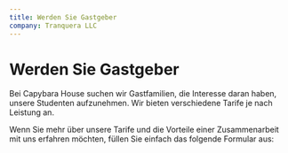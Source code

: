 ```yaml
---
title: Werden Sie Gastgeber
company: Tranquera LLC
---
```


# Werden Sie Gastgeber

Bei Capybara House suchen wir Gastfamilien, die Interesse daran haben, unsere Studenten aufzunehmen. Wir bieten verschiedene Tarife je nach Leistung an.

Wenn Sie mehr über unsere Tarife und die Vorteile einer Zusammenarbeit mit uns erfahren möchten, füllen Sie einfach das folgende Formular aus: